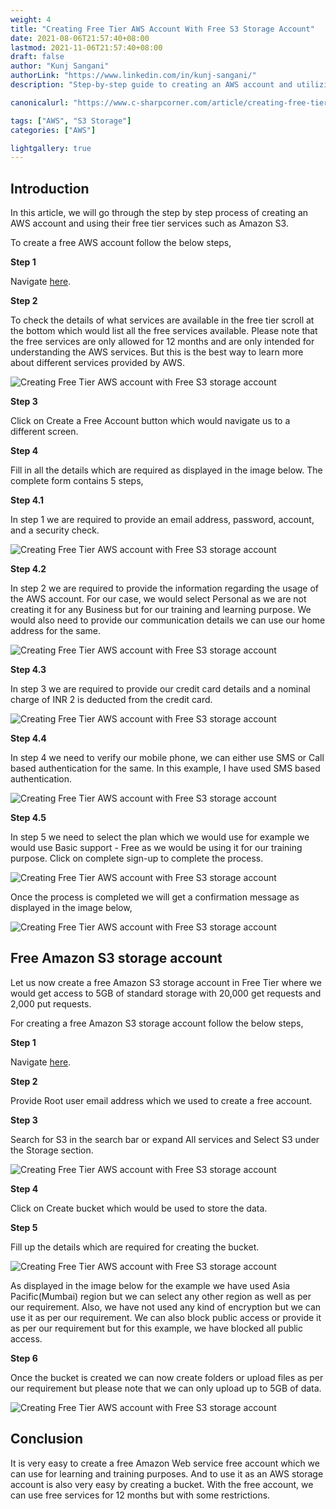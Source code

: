 ```yaml
---
weight: 4
title: "Creating Free Tier AWS Account With Free S3 Storage Account"
date: 2021-08-06T21:57:40+08:00
lastmod: 2021-11-06T21:57:40+08:00
draft: false
author: "Kunj Sangani"
authorLink: "https://www.linkedin.com/in/kunj-sangani/"
description: "Step-by-step guide to creating an AWS account and utilizing their free tier services, including Amazon S3."

canonicalurl: "https://www.c-sharpcorner.com/article/creating-free-tier-aws-account-with-free-s3-storage-account/"

tags: ["AWS", "S3 Storage"]
categories: ["AWS"]

lightgallery: true
---
```


Introduction
------------

In this article, we will go through the step by step process of creating an AWS account and using their free tier services such as Amazon S3.

To create a free AWS account follow the below steps,

**Step 1**

Navigate [here](https://aws.amazon.com/free).

**Step 2**

To check the details of what services are available in the free tier scroll at the bottom which would list all the free services available. Please note that the free services are only allowed for 12 months and are only intended for understanding the AWS services. But this is the best way to learn more about different services provided by AWS.

![Creating Free Tier AWS account with Free S3 storage account](https://f4n3x6c5.stackpathcdn.com/article/creating-free-tier-aws-account-with-free-s3-storage-account/Images/Creating%20Free%20Tier%20AWS%20account%20with%20Free%20S3%20storage%20account.jpg)

**Step 3**

Click on Create a Free Account button which would navigate us to a different screen.

**Step 4**

Fill in all the details which are required as displayed in the image below. The complete form contains 5 steps,

**Step 4.1**

In step 1 we are required to provide an email address, password, account, and a security check.

![Creating Free Tier AWS account with Free S3 storage account](https://f4n3x6c5.stackpathcdn.com/article/creating-free-tier-aws-account-with-free-s3-storage-account/Images/Creating%20Free%20Tier%20AWS%20account%20with%20Free%20S3%20storage%20account02.jpg)

**Step 4.2**

In step 2 we are required to provide the information regarding the usage of the AWS account. For our case, we would select Personal as we are not creating it for any Business but for our training and learning purpose. We would also need to provide our communication details we can use our home address for the same.

![Creating Free Tier AWS account with Free S3 storage account](https://f4n3x6c5.stackpathcdn.com/article/creating-free-tier-aws-account-with-free-s3-storage-account/Images/Creating%20Free%20Tier%20AWS%20account%20with%20Free%20S3%20storage%20account03.png)

**Step 4.3**

In step 3 we are required to provide our credit card details and a nominal charge of INR 2 is deducted from the credit card.

![Creating Free Tier AWS account with Free S3 storage account](https://f4n3x6c5.stackpathcdn.com/article/creating-free-tier-aws-account-with-free-s3-storage-account/Images/Creating%20Free%20Tier%20AWS%20account%20with%20Free%20S3%20storage%20account04.png)

**Step 4.4**

In step 4 we need to verify our mobile phone, we can either use SMS or Call based authentication for the same. In this example, I have used SMS based authentication.

![Creating Free Tier AWS account with Free S3 storage account](https://f4n3x6c5.stackpathcdn.com/article/creating-free-tier-aws-account-with-free-s3-storage-account/Images/Creating%20Free%20Tier%20AWS%20account%20with%20Free%20S3%20storage%20account05.png)

**Step 4.5**

In step 5 we need to select the plan which we would use for example we would use Basic support - Free as we would be using it for our training purpose. Click on complete sign-up to complete the process.

![Creating Free Tier AWS account with Free S3 storage account](https://f4n3x6c5.stackpathcdn.com/article/creating-free-tier-aws-account-with-free-s3-storage-account/Images/Creating%20Free%20Tier%20AWS%20account%20with%20Free%20S3%20storage%20account06.png)

Once the process is completed we will get a confirmation message as displayed in the image below,

![Creating Free Tier AWS account with Free S3 storage account](https://f4n3x6c5.stackpathcdn.com/article/creating-free-tier-aws-account-with-free-s3-storage-account/Images/Creating%20Free%20Tier%20AWS%20account%20with%20Free%20S3%20storage%20account07.png)

Free Amazon S3 storage account
------------------------------

Let us now create a free Amazon S3 storage account in Free Tier where we would get access to 5GB of standard storage with 20,000 get requests and 2,000 put requests.

For creating a free Amazon S3 storage account follow the below steps,

**Step 1**

Navigate [here](https://console.aws.amazon.com).

**Step 2**

Provide Root user email address which we used to create a free account.

**Step 3**

Search for S3 in the search bar or expand All services and Select S3 under the Storage section.

![Creating Free Tier AWS account with Free S3 storage account](https://f4n3x6c5.stackpathcdn.com/article/creating-free-tier-aws-account-with-free-s3-storage-account/Images/Creating%20Free%20Tier%20AWS%20account%20with%20Free%20S3%20storage%20account08.png)

**Step 4**

Click on Create bucket which would be used to store the data.

**Step 5**

Fill up the details which are required for creating the bucket.

![Creating Free Tier AWS account with Free S3 storage account](https://f4n3x6c5.stackpathcdn.com/article/creating-free-tier-aws-account-with-free-s3-storage-account/Images/Creating%20Free%20Tier%20AWS%20account%20with%20Free%20S3%20storage%20account09.png)

As displayed in the image below for the example we have used Asia Pacific(Mumbai) region but we can select any other region as well as per our requirement. Also, we have not used any kind of encryption but we can use it as per our requirement. We can also block public access or provide it as per our requirement but for this example, we have blocked all public access.

**Step 6**

Once the bucket is created we can now create folders or upload files as per our requirement but please note that we can only upload up to 5GB of data.

![Creating Free Tier AWS account with Free S3 storage account](https://f4n3x6c5.stackpathcdn.com/article/creating-free-tier-aws-account-with-free-s3-storage-account/Images/Creating%20Free%20Tier%20AWS%20account%20with%20Free%20S3%20storage%20account10.png)

Conclusion
----------

It is very easy to create a free Amazon Web service free account which we can use for learning and training purposes. And to use it as an AWS storage account is also very easy by creating a bucket. With the free account, we can use free services for 12 months but with some restrictions.